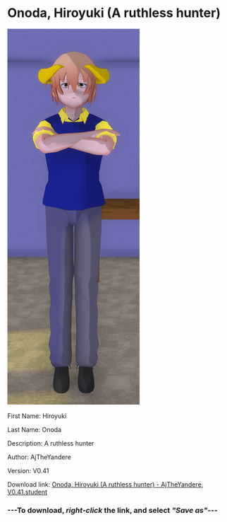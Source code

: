 # Onoda, Hiroyuki (A ruthless hunter)

<img src = "https://raw.githubusercontent.com/Arbiter1223/Daigaku-Gurashi-Custom-Students/master/Students/Files/Onoda%2C%20Hiroyuki%20(A%20ruthless%20hunter).png">

First Name: Hiroyuki

Last Name: Onoda

Description: A ruthless hunter

Author: AjTheYandere

Version: V0.41

Download link: <a href="https://raw.githubusercontent.com/Arbiter1223/Daigaku-Gurashi-Custom-Students/master/Students/Files/Onoda%2C%20Hiroyuki%20(A%20ruthless%20hunter)%20-%20AjTheYandere%2C%20V0.41.student">Onoda, Hiroyuki (A ruthless hunter) - AjTheYandere, V0.41.student</a>

### ---**To download, _right-click_ the link, and select _"Save as"_**---
